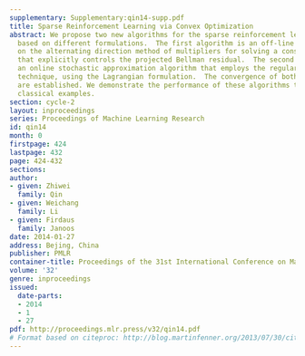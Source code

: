 ```yaml
---
supplementary: Supplementary:qin14-supp.pdf
title: Sparse Reinforcement Learning via Convex Optimization
abstract: We propose two new algorithms for the sparse reinforcement learning problem
  based on different formulations.  The first algorithm is an off-line method based
  on the alternating direction method of multipliers for solving a constrained formulation
  that explicitly controls the projected Bellman residual.  The second algorithm is
  an online stochastic approximation algorithm that employs the regularized dual averaging
  technique, using the Lagrangian formulation.  The convergence of both algorithms
  are established. We demonstrate the performance of these algorithms through two
  classical examples.
section: cycle-2
layout: inproceedings
series: Proceedings of Machine Learning Research
id: qin14
month: 0
firstpage: 424
lastpage: 432
page: 424-432
sections: 
author:
- given: Zhiwei
  family: Qin
- given: Weichang
  family: Li
- given: Firdaus
  family: Janoos
date: 2014-01-27
address: Bejing, China
publisher: PMLR
container-title: Proceedings of the 31st International Conference on Machine Learning
volume: '32'
genre: inproceedings
issued:
  date-parts:
  - 2014
  - 1
  - 27
pdf: http://proceedings.mlr.press/v32/qin14.pdf
# Format based on citeproc: http://blog.martinfenner.org/2013/07/30/citeproc-yaml-for-bibliographies/
---
```

